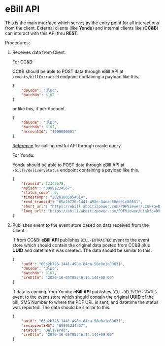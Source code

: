 # eBill API

This is the main interface which serves as the entry point for all interactions from the client. External clients (like **Yondu**) and internal clients like (**CC&B**) can interact with this API thru **REST**.

Procedures:
1.	Receives data from Client.

    For CC&B:

    CC&B should be able to POST data through eBill API at `/events/billExtracted` endpoint containing a payload like this. 

    ```json
    {
        "duCode": "dlpc",
        "batchNo": 3107
    }
    ```

    or like this, if per Account.

    ```json
    {
        "duCode": "dlpc",
        "batchNo": 3107,
        "accountId": "1000000001"
    }
    ```

    [Reference](https://stackoverflow.com/questions/49769273/call-restful-api-through-oracle-query) for calling restful API through oracle query.


    For Yondu:

    Yondu should be able to POST data through eBill API at `/bills/deliveryStatus` endpoint containing a payload like this.

    ```json
    {
        "transid": 12345678,
        "msisdn": "09991234567",
        "status_code": 0,
        "timestamp": "20201005054614",
        "rcvd_transid": "65a2b726-1441-498e-84ca-58e0e1c80631",
        "short_url": "https://ebill.aboitizpower.com/PDFViewer/Link?q=DY2",
        "long_url": "https://ebill.aboitizpower.com/PDFViewer/Link?q=DY2"
    }
    ```

2.	Publishes event to the event store based on data received from the Client.

    If from CC&B:
    **eBill API** publishes `BILL-EXTRACTED` event to the event store which should contain the original data posted from CC&B plus **UUID** and datetime it was created. The data should be similar to this.

    ```json
    {
        "uuid": "65a2b726-1441-498e-84ca-58e0e1c80631",
        "duCode": "dlpc",
        "batchNo": 3107,
        "creDttm": "2020-10-05T05:46:14.144+00:00"
    }
    ```

    If data is coming from Yondu:
    **eBill API** publishes `BILL-DELIVERY-STATUS` event to the event store which should contain the original **UUID** of the bill, SMS Number to where the PDF URL is sent, and datetime the status was reported. The data should be similar to this.

    ```json
    {
        "uuid": "65a2b726-1441-498e-84ca-58e0e1c80631",
        "recipientSMS": "09991234567",
        "status": "Delivered",
        "creDttm": "2020-10-05T05:46:14.144+00:00"
    }
    ```    